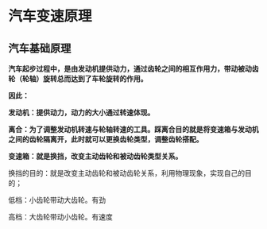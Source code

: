 # 汽车变速原理




## **汽车基础原理**

**汽车起步过程中，是由发动机提供动力，通过齿轮之间的相互作用力，带动被动齿轮（轮轴）旋转总而达到了车轮旋转的作用。**

**因此：**

**发动机：提供动力，动力的大小通过转速体现。**

**离合：为了调整发动机转速与轮轴转速的工具。踩离合目的就是将变速箱与发动机之间的齿轮隔离开，此时就可以更换齿轮类型，调整齿轮搭配。**

**变速箱：就是换挡，改变主动齿轮和被动齿轮类型关系。**



换挡的目的：就是改变主动齿轮和被动齿轮关系，利用物理现象，实现自己的目的；

低档：小齿轮带动大齿轮。有劲

高档：大齿轮带动小齿轮。有速度





